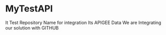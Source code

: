 # MyTestAPI
It Test Repository Name for integration
Its APIGEE Data
We are Integrating our solution with GITHUB
